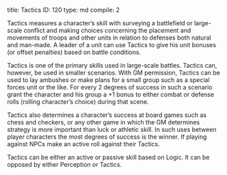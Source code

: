 title:          Tactics
ID:             120
type:           md
compile:        2


Tactics measures a character’s skill with surveying a battlefield or large-scale conflict and making choices concerning the placement and movements of troops and other units in relation to defenses both natural and man-made. A leader of a unit can use Tactics to give his unit bonuses (or offset penalties) based on battle conditions.

Tactics is one of the primary skills used in large-scale battles. Tactics can, however, be used in smaller scenarios. With GM permission, Tactics can be used to lay ambushes or make plans for a small group such as a special forces unit or the like. For every 2 degrees of success in such a scenario grant the character and his group a +1 bonus to either combat or defense rolls (rolling character’s choice) during that scene.

Tactics also determines a character’s success at board games such as chess and checkers, or any other game in which the GM determines strategy is more important than luck or athletic skill. In such uses between player characters the most degrees of success is the winner. If playing against NPCs make an active roll against their Tactics.

Tactics can be either an active or passive skill based on Logic. It can be opposed by either Perception or Tactics.